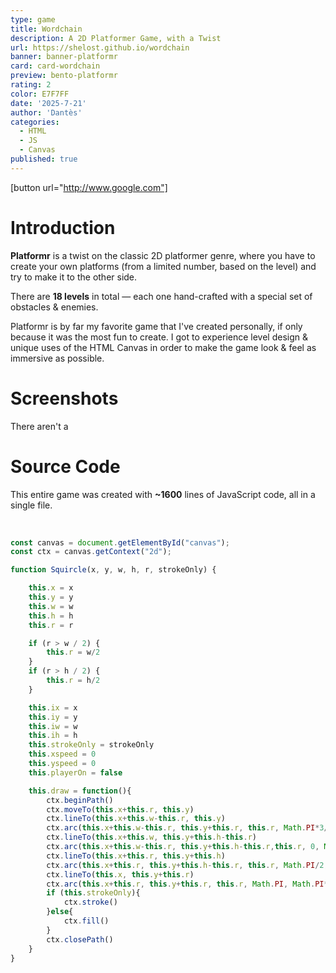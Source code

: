 ```yaml
---
type: game
title: Wordchain
description: A 2D Platformer Game, with a Twist
url: https://shelost.github.io/wordchain
banner: banner-platformr
card: card-wordchain
preview: bento-platformr
rating: 2
color: E7F7FF
date: '2025-7-21'
author: 'Dantès'
categories:
  - HTML
  - JS
  - Canvas
published: true
---
```


[button url="http://www.google.com"]


# Introduction

**Platformr** is a twist on the classic 2D platformer genre, where you have to create your own platforms (from a limited number, based on the level) and
try to make it to the other side.

There are **18 levels** in total — each one hand-crafted with a special set of obstacles & enemies.

Platformr is by far my favorite game that I've created personally, if only because it was the most fun to create. I got to experience level design &
unique uses of the HTML Canvas in order to make the game look & feel as immersive as possible.


# Screenshots

There aren't a


# Source Code

This entire game was created with **~1600** lines of JavaScript code, all in a single file.



&nbsp;

```ts
const canvas = document.getElementById("canvas");
const ctx = canvas.getContext("2d");
```

```ts
function Squircle(x, y, w, h, r, strokeOnly) {

    this.x = x
    this.y = y
    this.w = w
    this.h = h
    this.r = r

    if (r > w / 2) {
        this.r = w/2
    }
    if (r > h / 2) {
        this.r = h/2
    }

    this.ix = x
    this.iy = y
    this.iw = w
    this.ih = h
    this.strokeOnly = strokeOnly
    this.xspeed = 0
    this.yspeed = 0
    this.playerOn = false

    this.draw = function(){
        ctx.beginPath()
        ctx.moveTo(this.x+this.r, this.y)
        ctx.lineTo(this.x+this.w-this.r, this.y)
        ctx.arc(this.x+this.w-this.r, this.y+this.r, this.r, Math.PI*3/2, Math.PI*2)
        ctx.lineTo(this.x+this.w, this.y+this.h-this.r)
        ctx.arc(this.x+this.w-this.r, this.y+this.h-this.r,this.r, 0, Math.PI/2)
        ctx.lineTo(this.x+this.r, this.y+this.h)
        ctx.arc(this.x+this.r, this.y+this.h-this.r, this.r, Math.PI/2, Math.PI)
        ctx.lineTo(this.x, this.y+this.r)
        ctx.arc(this.x+this.r, this.y+this.r, this.r, Math.PI, Math.PI*3/2)
        if (this.strokeOnly){
            ctx.stroke()
        }else{
            ctx.fill()
        }
        ctx.closePath()
    }
}
```

